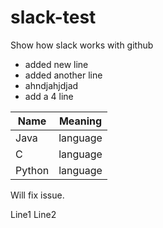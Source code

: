 # slack-test
Show how slack works with github

- added new line
- added another line
- ahndjahjdjad
- add a 4 line


Name | Meaning
-- | ---------
Java | language
C | language
Python | language


Will fix issue.


Line1 
Line2 
